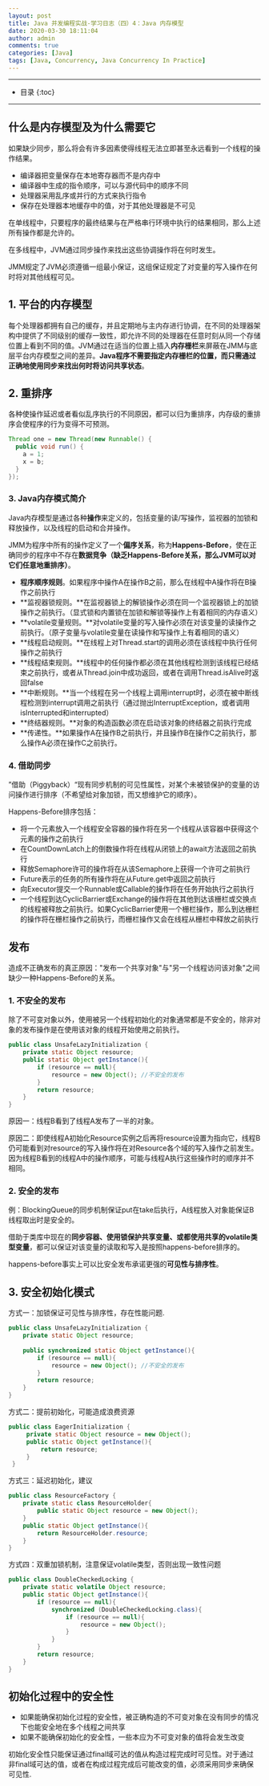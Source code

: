 ```yaml
---
layout: post
title: Java 并发编程实战-学习日志（四）4：Java 内存模型
date: 2020-03-30 18:11:04
author: admin
comments: true
categories: [Java]
tags: [Java, Concurrency, Java Concurrency In Practice]
---
```



<!-- more -->

---

* 目录
{:toc}
---

## 什么是内存模型及为什么需要它

如果缺少同步，那么将会有许多因素使得线程无法立即甚至永远看到一个线程的操作结果。

- 编译器把变量保存在本地寄存器而不是内存中
- 编译器中生成的指令顺序，可以与源代码中的顺序不同
- 处理器采用乱序或并行的方式来执行指令
- 保存在处理器本地缓存中的值，对于其他处理器是不可见

在单线程中，只要程序的最终结果与在严格串行环境中执行的结果相同，那么上述所有操作都是允许的。

在多线程中，JVM通过同步操作来找出这些协调操作将在何时发生。

JMM规定了JVM必须遵循一组最小保证，这组保证规定了对变量的写入操作在何时将对其他线程可见。



## 1. 平台的内存模型

每个处理器都拥有自己的缓存，并且定期地与主内存进行协调，在不同的处理器架构中提供了不同级别的缓存一致性，即允许不同的处理器在任意时刻从同一个存储位置上看到不同的值。JVM通过在适当的位置上插入**内存栅栏**来屏蔽在JMM与底层平台内存模型之间的差异。**Java程序不需要指定内存栅栏的位置，而只需通过正确地使用同步来找出何时将访问共享状态**。

## 2. 重排序

各种使操作延迟或者看似乱序执行的不同原因，都可以归为重排序，内存级的重排序会使程序的行为变得不可预测。

```java
Thread one = new Thread(new Runnable() {
  public void run() {
    a = 1;
    x = b;
  }
});
```

### 3. Java内存模式简介

Java内存模型是通过各种**操作**来定义的，包括变量的读/写操作，监视器的加锁和释放操作，以及线程的启动和合并操作。

JMM为程序中所有的操作定义了一个**偏序关系**，称为**Happens-Before**，使在正确同步的程序中不存在**数据竞争（缺乏Happens-Before关系，那么JVM可以对它们任意地重排序）**。

- **程序顺序规则**。如果程序中操作A在操作B之前，那么在线程中A操作将在B操作之前执行
- **监视器锁规则。**在监视器锁上的解锁操作必须在同一个监视器锁上的加锁操作之前执行。（显式锁和内置锁在加锁和解锁等操作上有着相同的内存语义） 
- **volatile变量规则。**对volatile变量的写入操作必须在对该变量的读操作之前执行。（原子变量与volatile变量在读操作和写操作上有着相同的语义） 
- **线程启动规则。**在线程上对Thread.start的调用必须在该线程中执行任何操作之前执行
- **线程结束规则。**线程中的任何操作都必须在其他线程检测到该线程已经结束之前执行，或者从Thread.join中成功返回，或者在调用Thread.isAlive时返回false
- **中断规则。**当一个线程在另一个线程上调用interrupt时，必须在被中断线程检测到interrupt调用之前执行（通过抛出InterruptException，或者调用isInterrupted和interrupted）
- **终结器规则。**对象的构造函数必须在启动该对象的终结器之前执行完成
- **传递性。**如果操作A在操作B之前执行，并且操作B在操作C之前执行，那么操作A必须在操作C之前执行。

### 4. 借助同步

”借助（Piggyback）“现有同步机制的可见性属性，对某个未被锁保护的变量的访问操作进行排序（不希望给对象加锁，而又想维护它的顺序）。

Happens-Before排序包括：

- 将一个元素放入一个线程安全容器的操作将在另一个线程从该容器中获得这个元素的操作之前执行
- 在CountDownLatch上的倒数操作将在线程从闭锁上的await方法返回之前执行
- 释放Semaphore许可的操作将在从该Semaphore上获得一个许可之前执行
- Future表示的任务的所有操作将在从Future.get中返回之前执行
- 向Executor提交一个Runnable或Callable的操作将在任务开始执行之前执行
- 一个线程到达CyclicBarrier或Exchange的操作将在其他到达该栅栏或交换点的线程被释放之前执行。如果CyclicBarrier使用一个栅栏操作，那么到达栅栏的操作将在栅栏操作之前执行，而栅栏操作又会在线程从栅栏中释放之前执行

## 发布

造成不正确发布的真正原因："发布一个共享对象"与"另一个线程访问该对象"之间缺少一种Happens-Before的关系。

### 1. 不安全的发布

除了不可变对象以外，使用被另一个线程初始化的对象通常都是不安全的，除非对象的发布操作是在使用该对象的线程开始使用之前执行。

```java
public class UnsafeLazyInitialization {
    private static Object resource;
    public static Object getInstance(){
        if (resource == null){
            resource = new Object(); //不安全的发布
        }
        return resource;
    }
}
```

原因一：线程B看到了线程A发布了一半的对象。

原因二：即使线程A初始化Resource实例之后再将resource设置为指向它，线程B仍可能看到对resource的写入操作将在对Resource各个域的写入操作之前发生。因为线程B看到的线程A中的操作顺序，可能与线程A执行这些操作时的顺序并不相同。

### 2. 安全的发布

例：BlockingQueue的同步机制保证put在take后执行，A线程放入对象能保证B线程取出时是安全的。

借助于类库中现在的**同步容器、使用锁保护共享变量、或都使用共享的volatile类型变量**，都可以保证对该变量的读取和写入是按照happens-before排序的。

happens-before事实上可以比安全发布承诺更强的**可见性与排序性**。

## 3. 安全初始化模式

方式一：加锁保证可见性与排序性，存在性能问题.
```java
public class UnsafeLazyInitialization {
    private static Object resource;
    
    public synchronized static Object getInstance(){
        if (resource == null){
            resource = new Object(); //不安全的发布
        }
        return resource;
    }
}
```
方式二：提前初始化，可能造成浪费资源
```java
public class EagerInitialization {
     private static Object resource = new Object();
     public static Object getInstance(){
         return resource;
     }
 }
```
方式三：延迟初始化，建议

```java
public class ResourceFactory {
    private static class ResourceHolder{
        public static Object resource = new Object();
    }
    public static Object getInstance(){
        return ResourceHolder.resource;
    }
}
```
方式四：双重加锁机制，注意保证volatile类型，否则出现一致性问题

```java
public class DoubleCheckedLocking {
    private static volatile Object resource;
    public static Object getInstance(){
        if (resource == null){
            synchronized (DoubleCheckedLocking.class){
                if (resource == null){
                    resource = new Object(); 
                }
            }
        }
        return resource;
    }
}
```

## 初始化过程中的安全性

- 如果能确保初始化过程的安全性，被正确构造的不可变对象在没有同步的情况下也能安全地在多个线程之间共享
- 如果不能确保初始化的安全性，一些本应为不可变对象的值将会发生改变

初始化安全性只能保证通过final域可达的值从构造过程完成时可见性。对于通过非final域可达的值，或者在构成过程完成后可能改变的值，必须采用同步来确保可见性.


